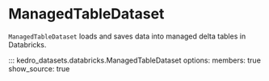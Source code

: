 # ManagedTableDataset

`ManagedTableDataset` loads and saves data into managed delta tables in Databricks.

::: kedro_datasets.databricks.ManagedTableDataset
    options:
        members: true
        show_source: true
